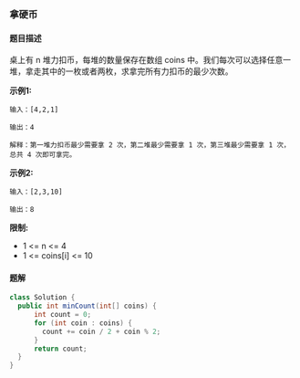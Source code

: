 ### 拿硬币

#### 题目描述

桌上有 n 堆力扣币，每堆的数量保存在数组 coins 中。我们每次可以选择任意一堆，拿走其中的一枚或者两枚，求拿完所有力扣币的最少次数。

**示例1:**

```
输入：[4,2,1]

输出：4

解释：第一堆力扣币最少需要拿 2 次，第二堆最少需要拿 1 次，第三堆最少需要拿 1 次，总共 4 次即可拿完。
```

**示例2:**

```
输入：[2,3,10]

输出：8
```

**限制:**

- 1 <= n <= 4
- 1 <= coins[i] <= 10

#### 题解

```java
class Solution {
  public int minCount(int[] coins) {
      int count = 0;
      for (int coin : coins) {
        count += coin / 2 + coin % 2;
      }
      return count;
  }
}
```
